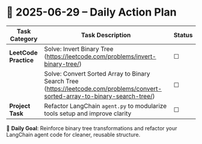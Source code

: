 # 📌 2025-06-29 – Daily Action Plan

| Task Category           | Task Description                                                                                                          | Status |
|------------------------|-----------------------------------------------------------------------------------------------------------------------------|--------|
| **LeetCode Practice**   | Solve: Invert Binary Tree (https://leetcode.com/problems/invert-binary-tree/)                                              | ☐      |
|                         | Solve: Convert Sorted Array to Binary Search Tree (https://leetcode.com/problems/convert-sorted-array-to-binary-search-tree/) | ☐      |
| **Project Task**        | Refactor LangChain `agent.py` to modularize tools setup and improve clarity                                                | ☐      |

🎯 **Daily Goal**: Reinforce binary tree transformations and refactor your LangChain agent code for cleaner, reusable structure.
